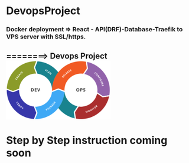 # DevopsProject
### Docker deployment =>  React - API(DRF)-Database-Traefik to VPS server with SSL/https.





## ========> Devops Project <img src="https://github.com/DevRajib/3.DevopsProject/blob/main/Devops.png"  height="160" align="center" />



# Step by Step instruction coming soon



